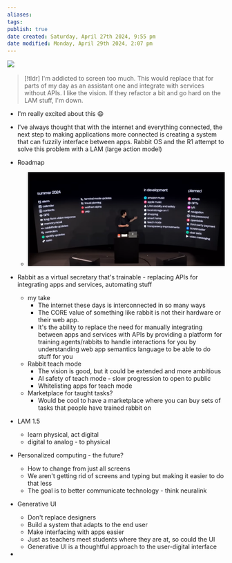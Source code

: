 ```yaml
---
aliases: 
tags: 
publish: true
date created: Saturday, April 27th 2024, 9:55 pm
date modified: Monday, April 29th 2024, 2:07 pm
---
```


![](https://www.youtube.com/watch?v=RDTXzrEMEQQ&t=2502s)

> [!tldr] I'm addicted to screen too much. This would replace that for parts of my day as an assistant one and integrate with services without APIs. I like the vision. If they refactor a bit and go hard on the LAM stuff, I'm down.

- I'm really excited about this 😄
- I've always thought that with the internet and everything connected, the next step to making applications more connected is creating a system that can fuzzily interface between apps. Rabbit OS and the R1 attempt to solve this problem with a LAM (large action model)

- Roadmap
	- ![](_attachments/Rabbit%20OS%20&%20R1/IMG-20240429140746022.png)
- Rabbit as a virtual secretary that's trainable - replacing APIs for integrating apps and services, automating stuff
	- my take
		- The internet these days is interconnected in so many ways
		- The CORE value of something like rabbit is not their hardware or their web app.  
		- It's the ability to replace the need for manually integrating between apps and services with APIs by providing a platform for training agents/rabbits to handle interactions for you by understanding web app semantics language to be able to do stuff for you
	- Rabbit teach mode
		- The vision is good, but it could be extended and more ambitious
		- AI safety of teach mode - slow progression to open to public
		- Whitelisting apps for teach mode
	- Marketplace for taught tasks?
		- Would be cool to have a marketplace where you can buy sets of tasks that people have trained rabbit on
- LAM 1.5
	- learn physical, act digital
	- digital to analog - to physical
- Personalized computing - the future?
	- How to change from just all screens
	- We aren't getting rid of screens and typing but making it easier to do that less
	- The goal is to better communicate technology - think neuralink
- Generative UI
	- Don't replace designers
	- Build a system that adapts to the end user
	- Make interfacing with apps easier
	- Just as teachers meet students where they are at, so could the UI
	- Generative UI is a thoughtful approach to the user-digital interface
- 